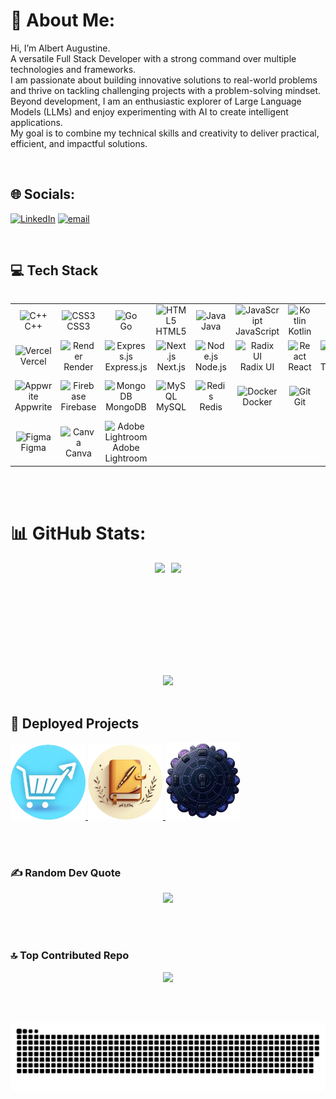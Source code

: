 # 💫 About Me:

<div align="left">

Hi, I’m Albert Augustine.<br>
A versatile Full Stack Developer with a strong command over multiple technologies and frameworks. <br>
I am passionate about building innovative solutions to real-world problems and thrive on tackling challenging projects with a problem-solving mindset. <br>
Beyond development, I am an enthusiastic explorer of Large Language Models (LLMs) and enjoy experimenting with AI to create intelligent applications. <br>
My goal is to combine my technical skills and creativity to deliver practical, efficient, and impactful solutions.
</div>
<br>

## 🌐 Socials:

<div align="left">

[![LinkedIn](https://img.shields.io/badge/LinkedIn-%230077B5.svg?logo=linkedin&logoColor=white)](https://linkedin.com/in/https://www.linkedin.com/in/albertaugustine1884/)
[![email](https://img.shields.io/badge/Email-D14836?logo=gmail&logoColor=white)](mailto:albertnedumudy@gmail.com)
</div>
<br>

## 💻 Tech Stack

<div style="display: flex; justify-content: center;">
<table align="center">

<!-- ────────────── 1st Row ────────────── -->
<tr>
  <td align="center" width="96">
    <img src="https://raw.githubusercontent.com/saadeghi/files/main/animated-icons/cpp.gif" width="48" height="48" alt="C++" /><br>C++
  </td>
  <td align="center" width="96">
    <img src="https://raw.githubusercontent.com/saadeghi/files/main/animated-icons/css.gif" width="48" height="48" alt="CSS3" /><br>CSS3
  </td>
  <td align="center" width="96">
    <img src="https://raw.githubusercontent.com/saadeghi/files/main/animated-icons/go.gif" width="48" height="48" alt="Go" /><br>Go
  </td>
  <td align="center" width="96">
    <img src="https://raw.githubusercontent.com/saadeghi/files/main/animated-icons/html.gif" width="48" height="48" alt="HTML5" /><br>HTML5
  </td>
  <td align="center" width="96">
    <img src="https://raw.githubusercontent.com/saadeghi/files/main/animated-icons/java.gif" width="48" height="48" alt="Java" /><br>Java
  </td>
  <td align="center" width="96">
    <img src="https://raw.githubusercontent.com/saadeghi/files/main/animated-icons/javascript.gif" width="48" height="48" alt="JavaScript" /><br>JavaScript
  </td>
  <td align="center" width="96">
    <img src="https://raw.githubusercontent.com/saadeghi/files/main/animated-icons/kotlin.gif" width="48" height="48" alt="Kotlin" /><br>Kotlin
  </td>
  <td align="center" width="96">
    <img src="https://raw.githubusercontent.com/saadeghi/files/main/animated-icons/python.gif" width="48" height="48" alt="Python" /><br>Python
  </td>
  <td align="center" width="96">
    <img src="https://raw.githubusercontent.com/saadeghi/files/main/animated-icons/typescript.gif" width="48" height="48" alt="TypeScript" /><br>TypeScript
  </td>
</tr>

<!-- ────────────── 2nd Row ────────────── -->
<tr>
  <td align="center" width="96">
    <img src="https://raw.githubusercontent.com/saadeghi/files/main/animated-icons/vercel.gif" width="48" height="48" alt="Vercel" /><br>Vercel
  </td>
  <td align="center" width="96">
    <img src="https://raw.githubusercontent.com/saadeghi/files/main/animated-icons/render.gif" width="48" height="48" alt="Render" /><br>Render
  </td>
  <td align="center" width="96">
    <img src="https://raw.githubusercontent.com/saadeghi/files/main/animated-icons/express.gif" width="48" height="48" alt="Express.js" /><br>Express.js
  </td>
  <td align="center" width="96">
    <img src="https://raw.githubusercontent.com/saadeghi/files/main/animated-icons/nextjs.gif" width="48" height="48" alt="Next.js" /><br>Next.js
  </td>
  <td align="center" width="96">
    <img src="https://raw.githubusercontent.com/saadeghi/files/main/animated-icons/nodejs.gif" width="48" height="48" alt="Node.js" /><br>Node.js
  </td>
  <td align="center" width="96">
    <img src="https://raw.githubusercontent.com/saadeghi/files/main/animated-icons/radixui.gif" width="48" height="48" alt="Radix UI" /><br>Radix UI
  </td>
  <td align="center" width="96">
    <img src="https://raw.githubusercontent.com/saadeghi/files/main/animated-icons/react.gif" width="48" height="48" alt="React" /><br>React
  </td>
  <td align="center" width="96">
    <img src="https://raw.githubusercontent.com/saadeghi/files/main/animated-icons/tailwind.gif" width="48" height="48" alt="Tailwind CSS" /><br>TailwindCSS
  </td>
  <td align="center" width="96">
    <img src="https://raw.githubusercontent.com/saadeghi/files/main/animated-icons/prisma.gif" width="48" height="48" alt="Prisma" /><br>Prisma
  </td>
</tr>

<!-- ────────────── 3rd Row ────────────── -->
<tr>
  <td align="center" width="96">
    <img src="https://raw.githubusercontent.com/saadeghi/files/main/animated-icons/appwrite.gif" width="48" height="48" alt="Appwrite" /><br>Appwrite
  </td>
  <td align="center" width="96">
    <img src="https://raw.githubusercontent.com/saadeghi/files/main/animated-icons/firebase.gif" width="48" height="48" alt="Firebase" /><br>Firebase
  </td>
  <td align="center" width="96">
    <img src="https://raw.githubusercontent.com/saadeghi/files/main/animated-icons/mongodb.gif" width="48" height="48" alt="MongoDB" /><br>MongoDB
  </td>
  <td align="center" width="96">
    <img src="https://raw.githubusercontent.com/saadeghi/files/main/animated-icons/mysql.gif" width="48" height="48" alt="MySQL" /><br>MySQL
  </td>
  <td align="center" width="96">
    <img src="https://raw.githubusercontent.com/saadeghi/files/main/animated-icons/redis.gif" width="48" height="48" alt="Redis" /><br>Redis
  </td>
  <td align="center" width="96">
    <img src="https://raw.githubusercontent.com/saadeghi/files/main/animated-icons/docker.gif" width="48" height="48" alt="Docker" /><br>Docker
  </td>
  <td align="center" width="96">
    <img src="https://raw.githubusercontent.com/saadeghi/files/main/animated-icons/git.gif" width="48" height="48" alt="Git" /><br>Git
  </td>
  <td align="center" width="96">
    <img src="https://raw.githubusercontent.com/saadeghi/files/main/animated-icons/github.gif" width="48" height="48" alt="GitHub" /><br>GitHub
  </td>
  <td align="center" width="96">
    <img src="https://raw.githubusercontent.com/saadeghi/files/main/animated-icons/githubactions.gif" width="48" height="48" alt="GitHub Actions" /><br>GitHub Actions
  </td>
</tr>

<!-- ────────────── 4th Row ────────────── -->
<tr>
  <td align="center" width="96">
    <img src="https://raw.githubusercontent.com/saadeghi/files/main/animated-icons/figma.gif" width="48" height="48" alt="Figma" /><br>Figma
  </td>
  <td align="center" width="96">
    <img src="https://raw.githubusercontent.com/saadeghi/files/main/animated-icons/canva.gif" width="48" height="48" alt="Canva" /><br>Canva
  </td>
  <td align="center" width="96">
    <img src="https://raw.githubusercontent.com/saadeghi/files/main/animated-icons/lightroom.gif" width="48" height="48" alt="Adobe Lightroom" /><br>Adobe Lightroom
  </td>
</tr>

</table>
</div>
<br><br>

# 📊 GitHub Stats:

<div align="center">

<div style="display: flex; justify-content: center; gap: 10px;">
  <img src="https://github-readme-stats.vercel.app/api?username=Pyro-Warrior-1884&theme=gotham&hide_border=false&include_all_commits=true&count_private=true" height="180px"/>
  <img src="https://nirzak-streak-stats.vercel.app/?user=Pyro-Warrior-1884&theme=gotham&hide_border=false" height="180px"/>
</div>

<div align="center">
  <img src="https://github-readme-stats.vercel.app/api/top-langs/?username=Pyro-Warrior-1884&theme=gotham&hide_border=false&include_all_commits=true&count_private=true&layout=compact" />
</div>

</div>
<br>

## 🚀 Deployed Projects

<a href="https://frontend-cmy9dbzhg-albertnedumudy-5247s-projects.vercel.app">
  <img src="https://raw.githubusercontent.com/Pyro-Warrior-1884/Pyro-Warrior-1884/output/asset/NavCart.png" width="120" alt="NavCart" />
</a>

<a href="https://github-frontend-p4jahh4jo-albertnedumudy-5247s-projects.vercel.app">
  <img src="https://raw.githubusercontent.com/Pyro-Warrior-1884/Pyro-Warrior-1884/output/asset/GithubTool.png" width="120" alt="Code Submission Tool" />
</a>

<a href="https://aifinancerecomm-9o1uqcqmi-albertnedumudy-5247s-projects.vercel.app">
  <img src="https://raw.githubusercontent.com/Pyro-Warrior-1884/Pyro-Warrior-1884/output/asset/Cooler.png" width="120" alt="AI Finance Recommendation" />
</a>

<br><br>

### ✍️ Random Dev Quote

<div align="center">
  
![](https://quotes-github-readme.vercel.app/api?type=horizontal&theme=radical)

</div>

<br><br>

### 🔝 Top Contributed Repo

<div align="center">
  
![](https://github-contributor-stats.vercel.app/api?username=Pyro-Warrior-1884&limit=5&theme=gotham&combine_all_yearly_contributions=true)

</div>

<br><br>

<div align="center">
  
![snake animation](https://raw.githubusercontent.com/Pyro-Warrior-1884/Pyro-Warrior-1884/output/snake.svg)

</div>
